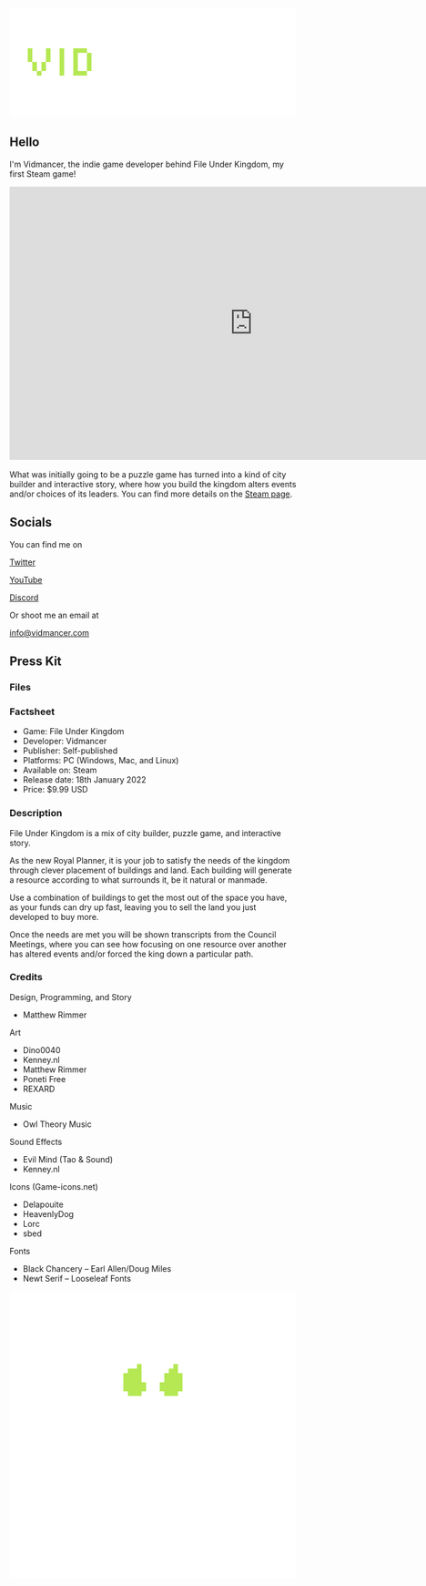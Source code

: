  <p align="center">
 <img src="assets/images/TextLogo3.png" alt="Image description">
 </p>

## Hello
I'm Vidmancer, the indie game developer behind File Under Kingdom, my first Steam game!  

<p align="center">
<iframe width="853" height="480" src="https://www.youtube.com/embed/fAjBmZcs1X4" title="YouTube video player" frameborder="0" allow="accelerometer; autoplay; clipboard-write; encrypted-media; gyroscope; picture-in-picture" allowfullscreen></iframe>
</p>
  
What was initially going to be a puzzle game has turned into a kind of city builder and interactive story, where how you build the kingdom alters events and/or choices of its leaders. You can find more details on the [Steam page](https://store.steampowered.com/app/1851120/File_Under_Kingdom/).    
  

## Socials
You can find me on

[Twitter](https://twitter.com/vidmancer)

[YouTube](https://www.youtube.com/channel/UCL1xD-gBE7MswqJX0s-bFpg)

[Discord](https://discord.gg/eBnHH4SKw5)

Or shoot me an email at 

info@vidmancer.com

## Press Kit

<p>    </p>

### Files



### Factsheet
<ul>
    <li>Game: File Under Kingdom</li>
    <li>Developer: Vidmancer</li>
    <li>Publisher: Self-published</li>
    <li>Platforms: PC (Windows, Mac, and Linux)</li>
    <li>Available on: Steam</li>
    <li>Release date: 18th January 2022</li>
    <li>Price: $9.99 USD</li>
  </ul>
  
### Description
<p>File Under Kingdom is a mix of city builder, puzzle game, and interactive story.</p>

<p>As the new Royal Planner, it is your job to satisfy the needs of the kingdom through clever placement of buildings and land. Each building will generate a resource according to what surrounds it, be it natural or manmade.</p>

<p>Use a combination of buildings to get the most out of the space you have, as your funds can dry up fast, leaving you to sell the land you just developed to buy more.</p>

<p>Once the needs are met you will be shown transcripts from the Council Meetings, where you can see how focusing on one resource over another has altered events and/or forced the king down a particular path.</p>

### Credits
Design, Programming, and Story
<ul>
<li>Matthew Rimmer</li>
 </ul>
Art
<ul>
<li>Dino0040</li>
<li>Kenney.nl</li>
<li>Matthew Rimmer</li>
<li>Poneti Free</li>
<li>REXARD</li>
</ul>
Music
<ul>
<li>Owl Theory Music</li>
</ul>
Sound Effects
<ul>
<li>Evil Mind (Tao & Sound)</li>
<li>Kenney.nl</li>
</ul>
Icons (Game-icons.net)
<ul>
<li>Delapouite</li>
<li>HeavenlyDog</li>
<li>Lorc</li>
<li>sbed</li>
</ul>
Fonts
<ul>
<li>Black Chancery – Earl Allen/Doug Miles</li>
<li>Newt Serif – Looseleaf Fonts</li>
</ul>

<p align="center">
 <img src="assets/images/Draft4.gif" alt="Image description">
 </p>
